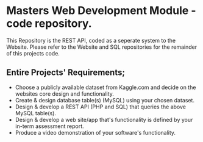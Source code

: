 # Masters Web Development Module - code repository.

This Repository is the REST API, coded as a seperate system to the Website.
Please refer to the Website and SQL repositories for the remainder of this projects code.

## Entire Projects' Requirements;
- Choose a publicly available dataset from Kaggle.com and decide on the websites core design and functionality.
- Create & design database table(s) (MySQL) using your chosen dataset.
- Design & develop a REST API (PHP and SQL) that queries the above MySQL table(s).
- Design & develop a web site/app that's functionality is defined by your in-term assessment report.
- Produce a video demonstration of your software's functionality.
